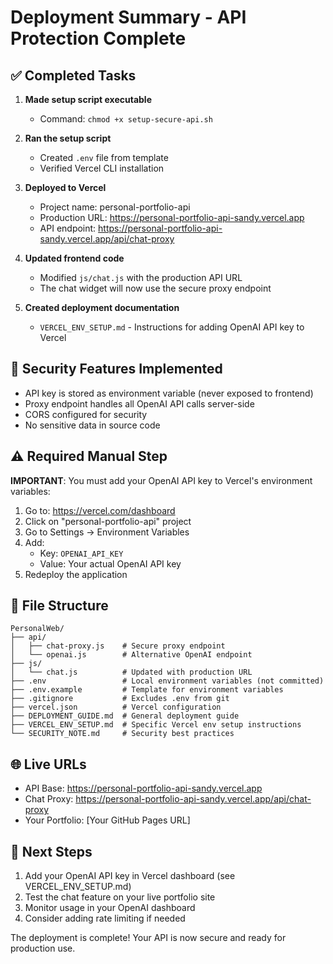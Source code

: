 # Deployment Summary - API Protection Complete

## ✅ Completed Tasks

1. **Made setup script executable**
   - Command: `chmod +x setup-secure-api.sh`

2. **Ran the setup script**
   - Created `.env` file from template
   - Verified Vercel CLI installation

3. **Deployed to Vercel**
   - Project name: personal-portfolio-api
   - Production URL: https://personal-portfolio-api-sandy.vercel.app
   - API endpoint: https://personal-portfolio-api-sandy.vercel.app/api/chat-proxy

4. **Updated frontend code**
   - Modified `js/chat.js` with the production API URL
   - The chat widget will now use the secure proxy endpoint

5. **Created deployment documentation**
   - `VERCEL_ENV_SETUP.md` - Instructions for adding OpenAI API key to Vercel

## 🔐 Security Features Implemented

- API key is stored as environment variable (never exposed to frontend)
- Proxy endpoint handles all OpenAI API calls server-side
- CORS configured for security
- No sensitive data in source code

## ⚠️ Required Manual Step

**IMPORTANT**: You must add your OpenAI API key to Vercel's environment variables:

1. Go to: https://vercel.com/dashboard
2. Click on "personal-portfolio-api" project
3. Go to Settings → Environment Variables
4. Add:
   - Key: `OPENAI_API_KEY`
   - Value: Your actual OpenAI API key
5. Redeploy the application

## 📁 File Structure

```
PersonalWeb/
├── api/
│   ├── chat-proxy.js    # Secure proxy endpoint
│   └── openai.js        # Alternative OpenAI endpoint
├── js/
│   └── chat.js          # Updated with production URL
├── .env                 # Local environment variables (not committed)
├── .env.example         # Template for environment variables
├── .gitignore           # Excludes .env from git
├── vercel.json          # Vercel configuration
├── DEPLOYMENT_GUIDE.md  # General deployment guide
├── VERCEL_ENV_SETUP.md  # Specific Vercel env setup instructions
└── SECURITY_NOTE.md     # Security best practices
```

## 🌐 Live URLs

- API Base: https://personal-portfolio-api-sandy.vercel.app
- Chat Proxy: https://personal-portfolio-api-sandy.vercel.app/api/chat-proxy
- Your Portfolio: [Your GitHub Pages URL]

## 📝 Next Steps

1. Add your OpenAI API key in Vercel dashboard (see VERCEL_ENV_SETUP.md)
2. Test the chat feature on your live portfolio site
3. Monitor usage in your OpenAI dashboard
4. Consider adding rate limiting if needed

The deployment is complete! Your API is now secure and ready for production use.